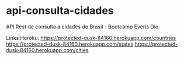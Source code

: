 # api-consulta-cidades

API Rest de consulta a cidades do Brasil - Bootcamp Everis Dio.

Links Heroku: https://protected-dusk-84160.herokuapp.com/countries
              https://protected-dusk-84160.herokuapp.com/states
              https://protected-dusk-84160.herokuapp.com/cities
